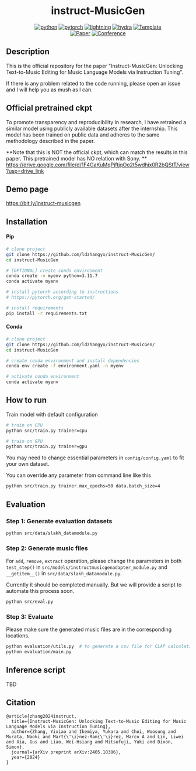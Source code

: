 
<div align="center">

# instruct-MusicGen

[![python](https://img.shields.io/badge/-Python_3.11.7-blue?logo=python&logoColor=white)](https://github.com/pre-commit/pre-commit)
[![pytorch](https://img.shields.io/badge/PyTorch_2.0+-ee4c2c?logo=pytorch&logoColor=white)](https://pytorch.org/get-started/locally/)
[![lightning](https://img.shields.io/badge/-Lightning_2.0+-792ee5?logo=pytorchlightning&logoColor=white)](https://pytorchlightning.ai/)
[![hydra](https://img.shields.io/badge/Config-Hydra_1.3-89b8cd)](https://hydra.cc/)
<a href="https://github.com/ashleve/lightning-hydra-template"><img alt="Template" src="https://img.shields.io/badge/-Lightning--Hydra--Template-017F2F?style=flat&logo=github&labelColor=gray"></a><br>
[![Paper](http://img.shields.io/badge/paper-arxiv.2405.18386-B31B1B.svg)](https://www.nature.com/articles/nature14539)
[![Conference](http://img.shields.io/badge/AnyConference-year-4b44ce.svg)](https://papers.nips.cc/paper/2020)

</div>

## Description

This is the official repository for the paper "Instruct-MusicGen: Unlocking Text-to-Music Editing for Music Language Models via Instruction Tuning".

If there is any problem related to the code running, please open an issue and I will help you as mush as I can.

## Official pretrained ckpt

To promote transparency and reproducibility in research, I have retrained a similar model using publicly available datasets after the internship. This model has been trained on public data and adheres to the same methodology described in the paper.

**Note that this is NOT the official ckpt, which can match the results in this paper. This pretrained model has NO relation with Sony.
**
https://drive.google.com/file/d/1F4GaKuMqPjftjqOo2t5wdhix0R2bQStT/view?usp=drive_link



## Demo page

https://bit.ly/instruct-musicgen

## Installation

#### Pip

```bash
# clone project
git clone https://github.com/ldzhangyx/instruct-MusicGen/
cd instruct-MusicGen

# [OPTIONAL] create conda environment
conda create -n myenv python=3.11.7
conda activate myenv

# install pytorch according to instructions
# https://pytorch.org/get-started/

# install requirements
pip install -r requirements.txt
```

#### Conda

```bash
# clone project
git clone https://github.com/ldzhangyx/instruct-MusicGen/
cd instruct-MusicGen

# create conda environment and install dependencies
conda env create -f environment.yaml -n myenv

# activate conda environment
conda activate myenv
```

## How to run

Train model with default configuration

```bash
# train on CPU
python src/train.py trainer=cpu

# train on GPU
python src/train.py trainer=gpu
```

You may need to change essential parameters in `config/config.yaml` to fit your own dataset.


You can override any parameter from command line like this

```bash
python src/train.py trainer.max_epochs=50 data.batch_size=4
```

## Evaluation

### Step 1: Generate evaluation datasets

```bash
python src/data/slakh_datamodule.py
```

### Step 2: Generate music files

For `add`, `remove`, `extract` operation, please change the parameters in both `test_step()` in `src/models/instructmusicgenadapter_module.py` and `__getitem__()` in `src/data/slakh_datamodule.py`.

Currently it should be completed manually. But we will provide a script to automate this process soon.


```bash
python src/eval.py
```

### Step 3: Evaluate

Please make sure the generated music files are in the corresponding locations.

```bash
python evaluation/utils.py  # to generate a csv file for CLAP calculation
python evaluation/main.py
```

## Inference script

TBD

## Citation

```
@article{zhang2024instruct,
  title={Instruct-MusicGen: Unlocking Text-to-Music Editing for Music Language Models via Instruction Tuning},
  author={Zhang, Yixiao and Ikemiya, Yukara and Choi, Woosung and Murata, Naoki and Mart{\'\i}nez-Ram{\'\i}rez, Marco A and Lin, Liwei and Xia, Gus and Liao, Wei-Hsiang and Mitsufuji, Yuki and Dixon, Simon},
  journal={arXiv preprint arXiv:2405.18386},
  year={2024}
}
```

